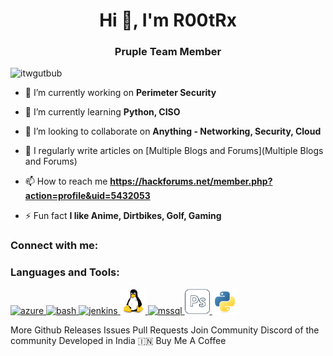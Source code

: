 
<h1 align="center">Hi 👋, I'm R00tRx</h1>
<h3 align="center">Pruple Team Member</h3>

<p align="left"> <img src="https://komarev.com/ghpvc/?username=itwgutbub&label=Profile%20views&color=0e75b6&style=flat" alt="itwgutbub" /> </p>

- 🔭 I’m currently working on **Perimeter Security**

- 🌱 I’m currently learning **Python, CISO**

- 👯 I’m looking to collaborate on **Anything - Networking, Security, Cloud**

- 📝 I regularly write articles on [Multiple Blogs and Forums](Multiple Blogs and Forums)

- 📫 How to reach me **https://hackforums.net/member.php?action=profile&uid=5432053**

- ⚡ Fun fact **I like Anime, Dirtbikes, Golf, Gaming**

<h3 align="left">Connect with me:</h3>
<p align="left">
</p>

<h3 align="left">Languages and Tools:</h3>
<p align="left"> <a href="https://azure.microsoft.com/en-in/" target="_blank" rel="noreferrer"> <img src="https://www.vectorlogo.zone/logos/microsoft_azure/microsoft_azure-icon.svg" alt="azure" width="40" height="40"/> </a> <a href="https://www.gnu.org/software/bash/" target="_blank" rel="noreferrer"> <img src="https://www.vectorlogo.zone/logos/gnu_bash/gnu_bash-icon.svg" alt="bash" width="40" height="40"/> </a> <a href="https://www.jenkins.io" target="_blank" rel="noreferrer"> <img src="https://www.vectorlogo.zone/logos/jenkins/jenkins-icon.svg" alt="jenkins" width="40" height="40"/> </a> <a href="https://www.linux.org/" target="_blank" rel="noreferrer"> <img src="https://raw.githubusercontent.com/devicons/devicon/master/icons/linux/linux-original.svg" alt="linux" width="40" height="40"/> </a> <a href="https://www.microsoft.com/en-us/sql-server" target="_blank" rel="noreferrer"> <img src="https://www.svgrepo.com/show/303229/microsoft-sql-server-logo.svg" alt="mssql" width="40" height="40"/> </a> <a href="https://www.photoshop.com/en" target="_blank" rel="noreferrer"> <img src="https://raw.githubusercontent.com/devicons/devicon/master/icons/photoshop/photoshop-line.svg" alt="photoshop" width="40" height="40"/> </a> <a href="https://www.python.org" target="_blank" rel="noreferrer"> <img src="https://raw.githubusercontent.com/devicons/devicon/master/icons/python/python-original.svg" alt="python" width="40" height="40"/> </a> </p>

More
Github
Releases
Issues
Pull Requests
Join Community
Discord of the community
Developed in India 🇮🇳
Buy Me A Coffee
